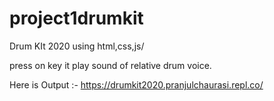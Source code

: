 # project1drumkit


Drum KIt 2020 using html,css,js/

press on key it play sound of relative drum voice.

Here is Output :- https://drumkit2020.pranjulchaurasi.repl.co/
